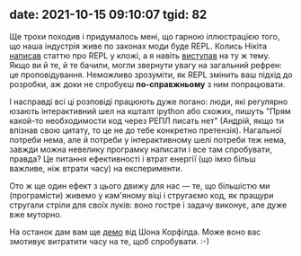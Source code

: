 date: 2021-10-15 09:10:07
tgid: 82
----

Ще трохи походив і придумалось мені, що гарною іллюстрацією того, що наша індустрія живе по законах моди буде REPL. Колись Нікіта [написав](https://tonsky.livejournal.com/316868.html)
 статтю про REPL у кложі, а я навіть [виступав](https://www.youtube.com/watch?v=ry0a5NH9D20)
 на ту ж тему. Якщо ви й те, й те бачили, могли звернути увагу на загальний рефрен: це проповідування. Неможливо зрозуміти, як REPL змінить ваш підхід до розробки, аж доки не спробуєш **по-справжньому** з ним попрацювати.

І насправді всі ці розповіді працюють дуже погано: люди, які регулярно юзають інтерактивний шел на кшталт ipython або схожих, пишуть "Прям какой-то необходимости код через РЕПЛ писать нет" (Андрій, якщо ти впізнав свою цитату, то це не до тебе конкретно претензія). Нагальної потреби нема, але й потреби у інтерактивному шелі потреби теж нема, завжди можна невелику програмку написати і все там спробувати, правда? Це питання ефективності і втрат енергії (що імхо більш важливе, ніж втрати часу) на експерименти.

Ото ж ще один ефект з цього движу для нас — те, що більшістю ми (програмісти) живемо у кам'яному віці і стругаємо код, як пращури стругали стріли для своїх луків: воно гостре і задачу виконує, але дуже вже муторно.

На останок дам вам ще [демо](https://www.youtube.com/watch?v=gIoadGfm5T8)
 від Шона Корфілда. Може воно вас змотивує витратити часу на те, щоб спробувати. :-)